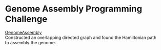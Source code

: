 # Genome Assembly Programming Challenge

[GenomeAssembly](https://github.com/biz-whitney/Coursera-Data-Structures-and-Algorithms-Specialization-/blob/master/Genome%20Assembly%20Programming%20Challenge/GenomeAssembly.java) <br />
Constructed an overlapping directed graph and found the Hamiltonian path to assembly the genome. 
